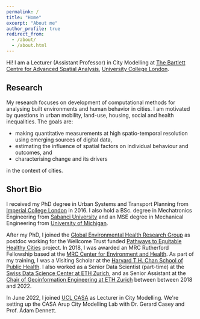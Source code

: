 ```yaml
---
permalink: /
title: "Home"
excerpt: "About me"
author_profile: true
redirect_from: 
  - /about/
  - /about.html
---
```


Hi! I am a Lecturer (Assistant Professor) in City Modelling at [The Bartlett Centre for Advanced Spatial Analysis](https://www.ucl.ac.uk/bartlett/casa), [University College London](https://www.ucl.ac.uk/).

Research
---------

My research focuses on development of computational methods for analysing built environments and human behavior in cities. I am motivated by questions in urban mobility, land-use, housing, social and health inequalities. The goals are:

* making quantitative measurements at high spatio-temporal resolution using emerging sources of digital data,
* estimating the influence of spatial factors on individual behaviour and outcomes, and
* characterising change and its drivers
 
in the context of cities.


Short Bio
---------

I received my PhD degree in Urban Systems and Transport Planning from [Imperial College London](https://www.imperial.ac.uk/urban-systems-lab/) in 2016. I also hold a BSc. degree in Mechatronics Engineering from [Sabanci University](https://me.sabanciuniv.edu/) and an MSE degree in Mechanical Engineering from [University of Michigan](https://me.engin.umich.edu/). 

After my PhD, I joined the [Global Environmental Health Research Group](www.globalenvhealth.org) as postdoc working for the Wellcome Trust funded [Pathways to Equitable Healthy Cities](https://equitablehealthycities.org/) project. In 2018, I was awarded an MRC Rutherford Fellowship based at the [MRC Center for Environment and Health](https://environment-health.ac.uk/). As part of my training, I was a Visiting Scholar at the [Harvard T.H. Chan School of Public Health](https://www.hsph.harvard.edu/). I also worked as a Senior Data Scientist (part-time) at the [Swiss Data Science Center at ETH Zurich](https://datascience.ch/), and as Senior Assistant at the [Chair of Geoinformation Engineering at ETH Zurich](https://gis.ethz.ch/en/) between between 2018 and 2022.

In June 2022, I joined [UCL CASA](https://www.ucl.ac.uk/bartlett/casa/) as Lecturer in City Modelling. We're setting up the CASA Arup City Modelling Lab with Dr. Gerard Casey and Prof. Adam Dennett. 


